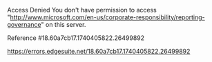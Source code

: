 Access Denied
You don't have permission to access "http://www.microsoft.com/en-us/corporate-responsibility/reporting-governance" on this server.

Reference #18.60a7cb17.1740405822.26499892

https://errors.edgesuite.net/18.60a7cb17.1740405822.26499892
